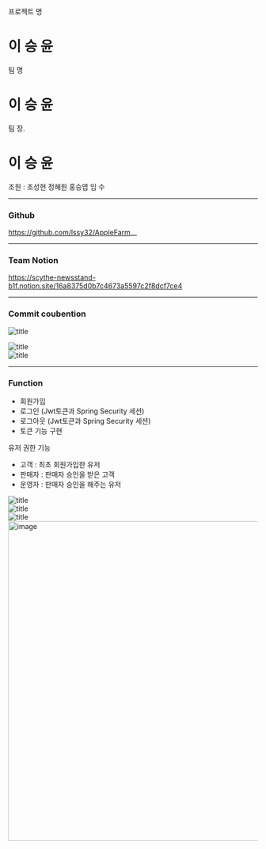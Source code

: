 프로젝트 명 
# **이 승 윤**
팀 명 
# **이 승 윤**
팀 장.
# **이 승 윤**
조원 :
조성현 정혜원 홍승엽  임 수

---

### Github

https://github.com/lssy32/AppleFarm__

---
### Team Notion

https://scythe-newsstand-b1f.notion.site/16a8375d0b7c4673a5597c2f8dcf7ce4

---


### Commit coubention
![title](https://i.ibb.co/k5KrMzP/noname.png)  


![title](https://i.ibb.co/rQpmD1r/2023-01-20-3-28-55.png)  
![title](https://i.ibb.co/V9yxJdr/2023-01-20-3-29-05.png)  

---
### Function
- 회원가입
- 로그인 (Jwt토큰과 Spring Security 세션)
- 로그아웃 (Jwt토큰과 Spring Security 세션)
- 토큰 기능 구현

유저 권한 기능

- 고객 : 최초 회원가입한 유저
- 판매자 : 판매자 승인을 받은 고객
- 운영자 : 판매자 승인을 해주는 유저

![title](https://i.ibb.co/cvskC7b/2023-01-20-3-43-41.png)   
![title](https://i.ibb.co/72dwn1J/2023-01-20-3-43-46.png)   
![title](https://i.ibb.co/gWLZYHT/2023-01-20-3-44-07.png)   
<img width="646" alt="image" src="https://user-images.githubusercontent.com/117057843/213637051-4aad4bac-8296-4f2e-8cd8-c13697b4a6f5.png">
